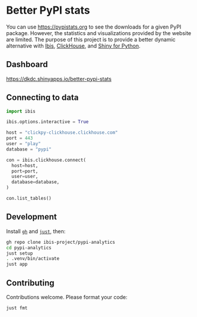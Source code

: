 # Better PyPI stats

You can use https://pypistats.org to see the downloads for a given PyPI package. However, the statistics and visualizations provided by the website are limited. The purpose of this project is to provide a better dynamic alternative with [Ibis](https://github.com/ibis-project/ibis), [ClickHouse](https://github.com/clickhouse/clickhouse), and [Shiny for Python](https://github.com/posit-dev/py-shiny).

## Dashboard

https://dkdc.shinyapps.io/better-pypi-stats

## Connecting to  data

```python
import ibis

ibis.options.interactive = True

host = "clickpy-clickhouse.clickhouse.com"
port = 443
user = "play"
database = "pypi"

con = ibis.clickhouse.connect(
  host=host,
  port=port,
  user=user,
  database=database,
)

con.list_tables()
```

## Development

Install [`gh`](https://github.com/cli/cli) and [`just`](https://github.com/casey/just), then:

```bash
gh repo clone ibis-project/pypi-analytics
cd pypi-analytics
just setup
. .venv/bin/activate
just app
```

## Contributing

Contributions welcome. Please format your code:

```bash
just fmt
```
